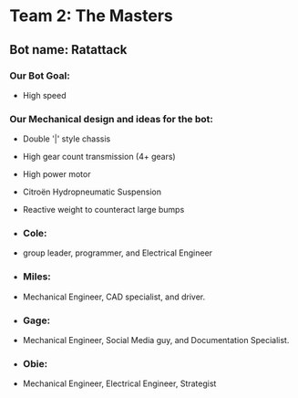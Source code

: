 # Team 2: The Masters

## Bot name: Ratattack

### Our Bot Goal:
* High speed
### Our Mechanical design and ideas for the bot:
* Double '|' style chassis
* High gear count transmission (4+ gears)
* High power motor
* Citroën Hydropneumatic Suspension
* Reactive weight to counteract large bumps

* ### Cole:
* group leader, programmer, and Electrical Engineer
* ### Miles:
* Mechanical Engineer, CAD specialist, and driver.
* ### Gage:
* Mechanical Engineer, Social Media guy, and Documentation Specialist.
* ### Obie:
* Mechanical Engineer, Electrical Engineer, Strategist 
